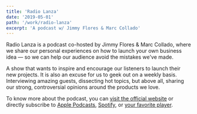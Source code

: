 ```yaml
---
title: 'Radio Lanza'
date: '2019-05-01'
path: '/work/radio-lanza'
excerpt: 'A podcast w/ Jimmy Flores & Marc Collado'
---
```


Radio Lanza is a podcast co-hosted by Jimmy Flores & Marc Collado, where we share our personal experiences on how to launch your own business idea — so we can help our audience avoid the mistakes we've made.

A show that wants to inspire and encourage our listeners to launch their new projects. It is also an excuse for us to geek out on a weekly basis. Interviewing amazing guests, dissecting hot topics, but above all, sharing our strong, controversial opinions around the products we love.

To know more about the podcast, you can [visit the official website](https://www.radiolanza.com) or directly subscribe to [Apple Podcasts](https://podcasts.apple.com/es/podcast/radio-lanza/id1468000755), [Spotify](/), or [your favorite player](https://overcast.fm/itunes1468000755/radio-lanza).
